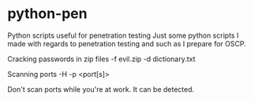# python-pen
Python scripts useful for penetration testing
Just some python scripts I made with regards to penetration testing and such as I prepare for OSCP.

Cracking passwords in zip files
-f evil.zip -d dictionary.txt

Scanning ports
-H <host> -p <port[s]>

Don't scan ports while you're at work. It can be detected.
